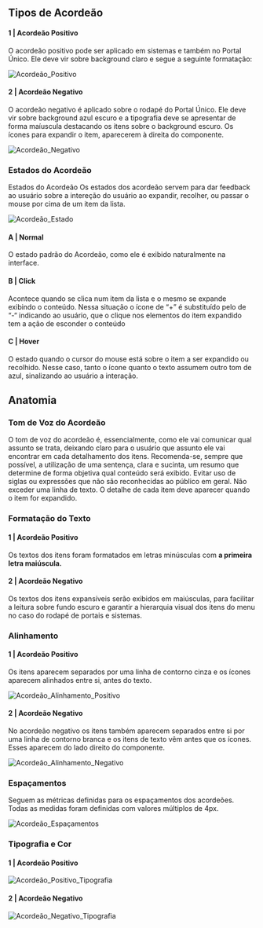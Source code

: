 ## Tipos de Acordeão

#### 1 | Acordeão Positivo

O acordeão positivo pode ser aplicado em sistemas e também no Portal Único. Ele deve vir sobre background claro e segue a seguinte formatação:

![Acordeão_Positivo](images/accordeon-positivo.png)

#### 2 | Acordeão Negativo

O acordeão negativo é aplicado sobre o rodapé do Portal Único. Ele deve vir sobre background azul escuro e a tipografia deve se apresentar de forma maíuscula destacando os itens sobre o background escuro. Os ícones para expandir o item, aparecerem à direita do componente.

![Acordeão_Negativo](images/accordeon-negativo.png)

### Estados do Acordeão

Estados do Acordeão Os estados dos acordeão servem para dar feedback ao usuário sobre a intereção do usuário ao expandir, recolher, ou passar o mouse por cima de um item da lista.

![Acordeão_Estado](images/accordeon-estado.png)

#### A | Normal

O estado padrão do Acordeão, como ele é exibido naturalmente na interface.

#### B | Click

Acontece quando se clica num item da lista e o mesmo se expande exibindo o conteúdo. Nessa situação o ícone de “+” é substituído pelo de “-“ indicando ao usuário, que o clique nos elementos do item expandido tem a ação de esconder o conteúdo

#### C | Hover

O estado quando o cursor do mouse está sobre o item a ser expandido ou recolhido. Nesse caso, tanto o ícone quanto o texto assumem outro tom de azul, sinalizando ao usuário a interação.

## Anatomia

### Tom de Voz do Acordeão

O tom de voz do acordeão é, essencialmente, como ele vai comunicar qual assunto se trata, deixando claro para o usuário que assunto ele vai encontrar em cada detalhamento dos itens.
Recomenda-se, sempre que possível, a utilização de uma sentença, clara e sucinta, um resumo que determine de forma objetiva qual conteúdo será exibido. Evitar uso de siglas ou expressões que não são reconhecidas ao público em geral. Não exceder uma linha de texto. O detalhe de cada item deve aparecer quando o item for expandido.

### Formatação do Texto

#### 1 | Acordeão Positivo

Os textos dos itens foram formatados em letras minúsculas com **a primeira letra maiúscula.**

#### 2 | Acordeão Negativo

Os textos dos itens expansíveis serão exibidos em maiúsculas, para facilitar a leitura sobre fundo escuro e garantir a hierarquia visual dos itens do menu no caso do rodapé de portais e sistemas.

### Alinhamento

#### 1 | Acordeão Positivo

Os itens aparecem separados por uma linha de contorno cinza e os ícones aparecem alinhados entre si, antes do texto.

![Acordeão_Alinhamento_Positivo](images/accordeon-alinhamento-positivo.png)

#### 2 | Acordeão Negativo

No acordeão negativo os itens também aparecem separados entre si por uma linha de contorno branca e os itens de texto vêm antes que os ícones. Esses aparecem do lado direito do componente.

![Acordeão_Alinhamento_Negativo](images/accordeon-alinhamento-negativo.png)

### Espaçamentos

Seguem as métricas definidas para os espaçamentos dos acordeões. Todas as medidas foram definidas com valores múltiplos de 4px.

![Acordeão_Espaçamentos](images/accordeon-espacamentos.png)

### Tipografia e Cor

#### 1 | Acordeão Positivo

![Acordeão_Positivo_Tipografia](images/accordeon-positivo-tipografia.png)

#### 2 | Acordeão Negativo

![Acordeão_Negativo_Tipografia](images/accordeon-negativo-tipografia.png)
